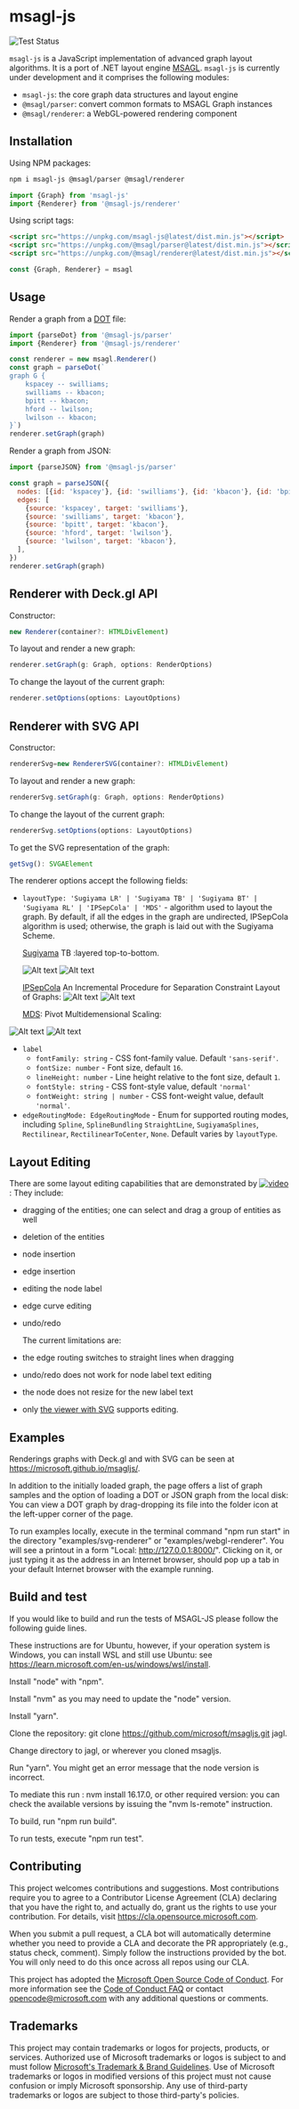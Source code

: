 # msagl-js

![Test Status](https://github.com/microsoft/msagljs/workflows/Test%20Status/badge.svg?branch=master)

`msagl-js` is a JavaScript implementation of advanced graph layout algorithms. It is a port of .NET layout engine [MSAGL](https://github.com/microsoft/automatic-graph-layout). `msagl-js` is currently under development and it comprises the following modules:

- `msagl-js`: the core graph data structures and layout engine
- `@msagl/parser`: convert common formats to MSAGL Graph instances
- `@msagl/renderer`: a WebGL-powered rendering component

## Installation

Using NPM packages:

```bash
npm i msagl-js @msagl/parser @msagl/renderer
```

```js
import {Graph} from 'msagl-js'
import {Renderer} from '@msagl-js/renderer'
```

Using script tags:

```html
<script src="https://unpkg.com/msagl-js@latest/dist.min.js"></script>
<script src="https://unpkg.com/@msagl/parser@latest/dist.min.js"></script>
<script src="https://unpkg.com/@msagl/renderer@latest/dist.min.js"></script>
```

```js
const {Graph, Renderer} = msagl
```

## Usage

Render a graph from a [DOT](<https://en.wikipedia.org/wiki/DOT_(graph_description_language)#:~:text=DOT%20is%20a%20graph%20description,programs%20can%20process%20DOT%20files.>) file:

```js
import {parseDot} from '@msagl-js/parser'
import {Renderer} from '@msagl-js/renderer'

const renderer = new msagl.Renderer()
const graph = parseDot(`
graph G {
	kspacey -- swilliams;
	swilliams -- kbacon;
	bpitt -- kbacon;
	hford -- lwilson;
	lwilson -- kbacon;
}`)
renderer.setGraph(graph)
```

Render a graph from JSON:

```js
import {parseJSON} from '@msagl-js/parser'

const graph = parseJSON({
  nodes: [{id: 'kspacey'}, {id: 'swilliams'}, {id: 'kbacon'}, {id: 'bpitt'}, {id: 'hford'}, {id: 'lwilson'}],
  edges: [
    {source: 'kspacey', target: 'swilliams'},
    {source: 'swilliams', target: 'kbacon'},
    {source: 'bpitt', target: 'kbacon'},
    {source: 'hford', target: 'lwilson'},
    {source: 'lwilson', target: 'kbacon'},
  ],
})
renderer.setGraph(graph)
```

## Renderer with Deck.gl API

Constructor:

```typescript
new Renderer(container?: HTMLDivElement)
```

To layout and render a new graph:

```typescript
renderer.setGraph(g: Graph, options: RenderOptions)
```

To change the layout of the current graph:

```typescript
renderer.setOptions(options: LayoutOptions)
```

## Renderer with SVG API

Constructor:

```typescript
rendererSvg=new RendererSVG(container?: HTMLDivElement)
```

To layout and render a new graph:

```typescript
rendererSvg.setGraph(g: Graph, options: RenderOptions)
```

To change the layout of the current graph:

```typescript
rendererSvg.setOptions(options: LayoutOptions)
```

To get the SVG representation of the graph:

```typescript
getSvg(): SVGAElement
```

The renderer options accept the following fields:

- `layoutType: 'Sugiyama LR' | 'Sugiyama TB' | 'Sugiyama BT' | 'Sugiyama RL' | 'IPSepCola' | 'MDS'` - algorithm used to layout the graph.
  By default, if all the edges in the graph are undirected, IPSepCola algorithm is used; otherwise, the graph is laid out with the Sugiyama Scheme.

  [Sugiyama](https://en.wikipedia.org/wiki/Layered_graph_drawing) TB :layered top-to-bottom.

  ![Alt text](./docs/images/showAPI.svg#gh-light-mode-only)
  ![Alt text](./docs/images/showAPI_dark.svg#gh-dark-mode-only)

  [IPSepCola](https://www.researchgate.net/profile/Tim-Dwyer-5/publication/6715571_IPSep-CoLa_An_Incremental_Procedure_for_Separation_Constraint_Layout_of_Graphs/links/0fcfd5081c588735c8000000/IPSep-CoLa-An-Incremental-Procedure-for-Separation-Constraint-Layout-of-Graphs.pdf) An Incremental Procedure for Separation Constraint Layout of Graphs:
  ![Alt text](./docs/images/awilliams_whitebg.svg#gh-light-mode-only)
  ![Alt text](./docs/images/awilliams_blackbg.svg#gh-dark-mode-only)

  [MDS](https://pubsys.mmsp-kn.de/pubsys/publishedFiles/BrPi06.pdf): Pivot Multidemensional Scaling:

![Alt text](./docs/images/mdsShowAPI.svg#gh-light-mode-only)
![Alt text](./docs/images/mdsShowAPI_dark.svg#gh-dark-mode-only)

- `label`
  - `fontFamily: string` - CSS font-family value. Default `'sans-serif'`.
  - `fontSize: number` - Font size, default `16`.
  - `lineHeight: number` - Line height relative to the font size, default `1`.
  - `fontStyle: string` - CSS font-style value, default `'normal'`
  - `fontWeight: string | number` - CSS font-weight value, default `'normal'`.
- `edgeRoutingMode: EdgeRoutingMode` - Enum for supported routing modes, including `Spline`, `SplineBundling` `StraightLine`, `SugiyamaSplines`, `Rectilinear`, `RectilinearToCenter`, `None`. Default varies by `layoutType`.

## Layout Editing

There are some layout editing capabilities that are demonstrated by
[![video](https://github.com/microsoft/msagljs/blob/main/docs/video.png)](https://github.com/microsoft/msagljs/blob/main/docs/layoutedit.mp4):
They include:

- dragging of the entities; one can select and drag a group of entities as well
- deletion of the entities
- node insertion
- edge insertion
- editing the node label
- edge curve editing
- undo/redo

  The current limitations are:

- the edge routing switches to straight lines when dragging
- undo/redo does not work for node label text editing
- the node does not resize for the new label text
- only [the viewer with SVG](https://microsoft.github.io/msagljs/svg_backend/index.html) supports editing.

## Examples

Renderings graphs with Deck.gl and with SVG can be seen at https://microsoft.github.io/msagljs/.

In addition to the initially loaded graph, the page offers a list of
graph samples and the option of loading a DOT or JSON graph from the
local disk: You can view a DOT graph by drag-dropping its file into the
folder icon at the left-upper corner of the page.

To run examples locally, execute in the terminal command "npm run start" in the directory "examples/svg-renderer" or
"examples/webgl-renderer". You will see a printout in a form
"Local: http://127.0.0.1:8000/". Clicking on it, or just typing it as the address in an Internet browser, should pop up a tab in your
default Internet browser with the example running.

## Build and test

If you would like to build and run the tests of MSAGL-JS please follow the following guide lines.

These instructions are for Ubuntu, however, if your operation system is Windows, you can install WSL and still use Ubuntu:
see https://learn.microsoft.com/en-us/windows/wsl/install.

Install "node" with "npm".

Install "nvm" as you may need to update the "node" version.

Install "yarn".

Clone the repository: git clone https://github.com/microsoft/msagljs.git jagl.

Change directory to jagl, or wherever you cloned msagljs.

Run "yarn". You might get an error message that the node version is incorrect.

To mediate this run : nvm install 16.17.0, or other required version: you can check the available versions
by issuing the "nvm ls-remote" instruction.

To build, run "npm run build".

To run tests, execute "npm run test".

## Contributing

This project welcomes contributions and suggestions. Most contributions require you to agree to a
Contributor License Agreement (CLA) declaring that you have the right to, and actually do, grant us
the rights to use your contribution. For details, visit https://cla.opensource.microsoft.com.

When you submit a pull request, a CLA bot will automatically determine whether you need to provide
a CLA and decorate the PR appropriately (e.g., status check, comment). Simply follow the instructions
provided by the bot. You will only need to do this once across all repos using our CLA.

This project has adopted the [Microsoft Open Source Code of Conduct](https://opensource.microsoft.com/codeofconduct/).
For more information see the [Code of Conduct FAQ](https://opensource.microsoft.com/codeofconduct/faq/) or
contact [opencode@microsoft.com](mailto:opencode@microsoft.com) with any additional questions or comments.

## Trademarks

This project may contain trademarks or logos for projects, products, or services. Authorized use of Microsoft
trademarks or logos is subject to and must follow
[Microsoft's Trademark & Brand Guidelines](https://www.microsoft.com/en-us/legal/intellectualproperty/trademarks/usage/general).
Use of Microsoft trademarks or logos in modified versions of this project must not cause confusion or imply Microsoft sponsorship.
Any use of third-party trademarks or logos are subject to those third-party's policies.
